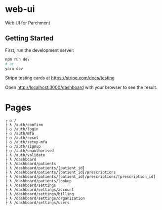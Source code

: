 # web-ui

Web UI for Parchment

## Getting Started

First, run the development server:

```bash
npm run dev
# or
yarn dev
```

Stripe testing cards at https://stripe.com/docs/testing

Open [http://localhost:3000/dashboard](http://localhost:3000/dashboard) with your browser to see the result.

# Pages

```
┌ ○ /
├ λ /auth/confirm
├ ○ /auth/login
├ ○ /auth/mfa
├ ○ /auth/reset
├ ○ /auth/setup-mfa
├ ○ /auth/signup
├ ○ /auth/unauthorised
├ λ /auth/validate
├ λ /dashboard
├ λ /dashboard/patients
├ λ /dashboard/patients/[patient_id]
├ λ /dashboard/patients/[patient_id]/prescriptions
├ λ /dashboard/patients/[patient_id]/prescriptions/[prescription_id]
├ λ /dashboard/patients/lookup
├ λ /dashboard/settings
├ λ /dashboard/settings/account
├ λ /dashboard/settings/billing
├ λ /dashboard/settings/organization
├ λ /dashboard/settings/users
```
